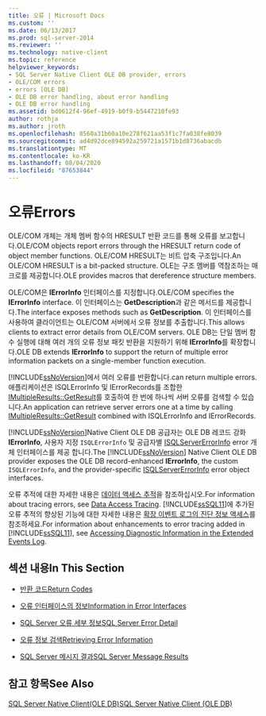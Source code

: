 ```yaml
---
title: 오류 | Microsoft Docs
ms.custom: ''
ms.date: 06/13/2017
ms.prod: sql-server-2014
ms.reviewer: ''
ms.technology: native-client
ms.topic: reference
helpviewer_keywords:
- SQL Server Native Client OLE DB provider, errors
- OLE/COM errors
- errors [OLE DB]
- OLE DB error handling, about error handling
- OLE DB error handling
ms.assetid: bd0612f4-96ef-4919-b0f9-b5447210fe93
author: rothja
ms.author: jroth
ms.openlocfilehash: 0560a31b60a10e278f621aa53f1c7fa038fe8039
ms.sourcegitcommit: ad4d92dce894592a259721a1571b1d8736abacdb
ms.translationtype: MT
ms.contentlocale: ko-KR
ms.lasthandoff: 08/04/2020
ms.locfileid: "87653844"
---
```

# <a name="errors"></a><span data-ttu-id="ae76b-102">오류</span><span class="sxs-lookup"><span data-stu-id="ae76b-102">Errors</span></span>
  <span data-ttu-id="ae76b-103">OLE/COM 개체는 개체 멤버 함수의 HRESULT 반환 코드를 통해 오류를 보고합니다.</span><span class="sxs-lookup"><span data-stu-id="ae76b-103">OLE/COM objects report errors through the HRESULT return code of object member functions.</span></span> <span data-ttu-id="ae76b-104">OLE/COM HRESULT는 비트 압축 구조입니다.</span><span class="sxs-lookup"><span data-stu-id="ae76b-104">An OLE/COM HRESULT is a bit-packed structure.</span></span> <span data-ttu-id="ae76b-105">OLE는 구조 멤버를 역참조하는 매크로를 제공합니다.</span><span class="sxs-lookup"><span data-stu-id="ae76b-105">OLE provides macros that dereference structure members.</span></span>  
  
 <span data-ttu-id="ae76b-106">OLE/COM은 **IErrorInfo** 인터페이스를 지정합니다.</span><span class="sxs-lookup"><span data-stu-id="ae76b-106">OLE/COM specifies the **IErrorInfo** interface.</span></span> <span data-ttu-id="ae76b-107">이 인터페이스는 **GetDescription**과 같은 메서드를 제공합니다.</span><span class="sxs-lookup"><span data-stu-id="ae76b-107">The interface exposes methods such as **GetDescription**.</span></span> <span data-ttu-id="ae76b-108">이 인터페이스를 사용하여 클라이언트는 OLE/COM 서버에서 오류 정보를 추출합니다.</span><span class="sxs-lookup"><span data-stu-id="ae76b-108">This allows clients to extract error details from OLE/COM servers.</span></span> <span data-ttu-id="ae76b-109">OLE DB는 단일 멤버 함수 실행에 대해 여러 개의 오류 정보 패킷 반환을 지원하기 위해 **IErrorInfo**를 확장합니다.</span><span class="sxs-lookup"><span data-stu-id="ae76b-109">OLE DB extends **IErrorInfo** to support the return of multiple error information packets on a single-member function execution.</span></span>  
  
 [!INCLUDE[ssNoVersion](../../includes/ssnoversion-md.md)]<span data-ttu-id="ae76b-110">에서 여러 오류를 반환합니다.</span><span class="sxs-lookup"><span data-stu-id="ae76b-110">can return multiple errors.</span></span> <span data-ttu-id="ae76b-111">애플리케이션은 ISQLErrorInfo 및 IErrorRecords를 조합한 [IMultipleResults::GetResult](https://go.microsoft.com/fwlink/?LinkId=129630)를 호출하여 한 번에 하나씩 서버 오류를 검색할 수 있습니다.</span><span class="sxs-lookup"><span data-stu-id="ae76b-111">An application can retrieve server errors one at a time by calling [IMultipleResults::GetResult](https://go.microsoft.com/fwlink/?LinkId=129630) combined with ISQLErrorInfo and IErrorRecords.</span></span>  
  
 <span data-ttu-id="ae76b-112">[!INCLUDE[ssNoVersion](../../includes/ssnoversion-md.md)]Native Client OLE DB 공급자는 OLE DB 레코드 강화 **IErrorInfo**, 사용자 지정 `ISQLErrorInfo` 및 공급자별 [ISQLServerErrorInfo](../../database-engine/dev-guide/isqlservererrorinfo-ole-db.md) error 개체 인터페이스를 제공 합니다.</span><span class="sxs-lookup"><span data-stu-id="ae76b-112">The [!INCLUDE[ssNoVersion](../../includes/ssnoversion-md.md)] Native Client OLE DB provider exposes the OLE DB record-enhanced **IErrorInfo**, the custom `ISQLErrorInfo`, and the provider-specific [ISQLServerErrorInfo](../../database-engine/dev-guide/isqlservererrorinfo-ole-db.md) error object interfaces.</span></span>  
  
 <span data-ttu-id="ae76b-113">오류 추적에 대한 자세한 내용은 [데이터 액세스 추적](https://go.microsoft.com/fwlink/?LinkId=125805)을 참조하십시오.</span><span class="sxs-lookup"><span data-stu-id="ae76b-113">For information about tracing errors, see [Data Access Tracing](https://go.microsoft.com/fwlink/?LinkId=125805).</span></span> <span data-ttu-id="ae76b-114">[!INCLUDE[ssSQL11](../../includes/sssql11-md.md)]에 추가된 오류 추적의 향상된 기능에 대한 자세한 내용은 [확장 이벤트 로그의 진단 정보 액세스](../native-client/features/accessing-diagnostic-information-in-the-extended-events-log.md)를 참조하세요.</span><span class="sxs-lookup"><span data-stu-id="ae76b-114">For information about enhancements to error tracing added in [!INCLUDE[ssSQL11](../../includes/sssql11-md.md)], see [Accessing Diagnostic Information in the Extended Events Log](../native-client/features/accessing-diagnostic-information-in-the-extended-events-log.md).</span></span>  
  
## <a name="in-this-section"></a><span data-ttu-id="ae76b-115">섹션 내용</span><span class="sxs-lookup"><span data-stu-id="ae76b-115">In This Section</span></span>  
  
-   [<span data-ttu-id="ae76b-116">반환 코드</span><span class="sxs-lookup"><span data-stu-id="ae76b-116">Return Codes</span></span>](return-codes.md)  
  
-   [<span data-ttu-id="ae76b-117">오류 인터페이스의 정보</span><span class="sxs-lookup"><span data-stu-id="ae76b-117">Information in Error Interfaces</span></span>](information-in-error-interfaces.md)  
  
-   [<span data-ttu-id="ae76b-118">SQL Server 오류 세부 정보</span><span class="sxs-lookup"><span data-stu-id="ae76b-118">SQL Server Error Detail</span></span>](sql-server-error-detail.md)  
  
-   [<span data-ttu-id="ae76b-119">오류 정보 검색</span><span class="sxs-lookup"><span data-stu-id="ae76b-119">Retrieving Error Information</span></span>](retrieving-error-information.md)  
  
-   [<span data-ttu-id="ae76b-120">SQL Server 메시지 결과</span><span class="sxs-lookup"><span data-stu-id="ae76b-120">SQL Server Message Results</span></span>](sql-server-message-results.md)  
  
## <a name="see-also"></a><span data-ttu-id="ae76b-121">참고 항목</span><span class="sxs-lookup"><span data-stu-id="ae76b-121">See Also</span></span>  
 [<span data-ttu-id="ae76b-122">SQL Server Native Client&#40;OLE DB&#41;</span><span class="sxs-lookup"><span data-stu-id="ae76b-122">SQL Server Native Client &#40;OLE DB&#41;</span></span>](../native-client/ole-db/sql-server-native-client-ole-db.md)  
  
  
